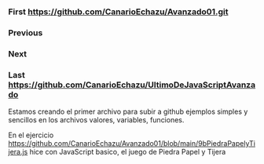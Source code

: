 ### First https://github.com/CanarioEchazu/Avanzado01.git
### Previous
### Next
### Last https://github.com/CanarioEchazu/UltimoDeJavaScriptAvanzado



Estamos creando el primer archivo para subir a github
ejemplos simples y sencillos en los archivos
valores, variables, funciones.

En el ejercicio https://github.com/CanarioEchazu/Avanzado01/blob/main/9bPiedraPapelyTijera.js hice con JavaScript basico, el juego de Piedra Papel y Tijera
